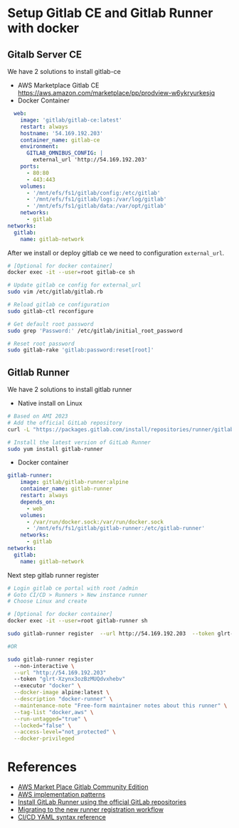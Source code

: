 # Setup Gitlab CE and Gitlab Runner with docker

## Gitalb Server CE
We have 2 solutions to install gitlab-ce
- AWS Marketplace Gitlab CE https://aws.amazon.com/marketplace/pp/prodview-w6ykryurkesjq
- Docker Container
```yaml
  web:
    image: 'gitlab/gitlab-ce:latest'
    restart: always
    hostname: '54.169.192.203'
    container_name: gitlab-ce
    environment:
      GITLAB_OMNIBUS_CONFIG: |
        external_url 'http://54.169.192.203'
    ports:
      - 80:80
      - 443:443
    volumes:
      - '/mnt/efs/fs1/gitlab/config:/etc/gitlab'
      - '/mnt/efs/fs1/gitlab/logs:/var/log/gitlab'
      - '/mnt/efs/fs1/gitlab/data:/var/opt/gitlab'
    networks:
      - gitlab
networks:
  gitlab:
    name: gitlab-network
```

After we install or deploy gitlab ce we need to configuration `external_url`.

```sh
# [Optional for docker container]
docker exec -it --user=root gitlab-ce sh

# Update gitlab ce config for external_url
sudo vim /etc/gitlab/gitlab.rb

# Reload gitlab ce configuration
sudo gitlab-ctl reconfigure

# Get default root password
sudo grep 'Password:' /etc/gitlab/initial_root_password

# Reset root password
sudo gitlab-rake 'gitlab:password:reset[root]'

```


## Gitlab Runner
We have 2 solutions to install gitlab runner 
- Native install on Linux 
```sh
# Based on AMI 2023
# Add the official GitLab repository
curl -L "https://packages.gitlab.com/install/repositories/runner/gitlab-runner/script.rpm.sh" | sudo bash

# Install the latest version of GitLab Runner
sudo yum install gitlab-runner
```

- Docker container
  
```yaml
gitlab-runner:
    image: gitlab/gitlab-runner:alpine
    container_name: gitlab-runner
    restart: always
    depends_on:
      - web
    volumes:
      - /var/run/docker.sock:/var/run/docker.sock
      - '/mnt/efs/fs1/gitlab/gitlab-runner:/etc/gitlab-runner'
    networks:
      - gitlab
networks:
  gitlab:
    name: gitlab-network

```

Next step gitlab runner register


```sh
# Login gitlab ce portal with root /admin
# Goto CI/CD > Runners > New instance runner
# Choose Linux and create

# [Optional for docker container]
docker exec -it --user=root gitlab-runner sh

sudo gitlab-runner register  --url http://54.169.192.203  --token glrt-Xzynx3ozBzMUQdvxhebv

#OR

sudo gitlab-runner register
  --non-interactive \
  --url "http://54.169.192.203"
  --token "glrt-Xzynx3ozBzMUQdvxhebv"
  --executor "docker" \
  --docker-image alpine:latest \
  --description "docker-runner" \
  --maintenance-note "Free-form maintainer notes about this runner" \
  --tag-list "docker,aws" \
  --run-untagged="true" \
  --locked="false" \
  --access-level="not_protected" \
  --docker-privileged
```

# References
- [AWS Market Place Gitlab Community Edition](https://aws.amazon.com/marketplace/server/fulfillment?deliveryMethod=4fd521c2-9d5d-4e1a-a34b-66ef9ca0c8e4&productId=4fd521c2-9d5d-4e1a-a34b-66ef9ca0c8e4&region=ap-southeast-1&version=86e24600-544e-4792-8eb5-7b56ca8a96e8&ami=ami-0ac77c9ad3d21e0c3&ref_=cfg_full_continue)
- [AWS implementation patterns](https://docs.gitlab.com/ee/install/aws/)
- [Install GitLab Runner using the official GitLab repositories](https://docs.gitlab.com/runner/install/linux-repository.html)
- [Migrating to the new runner registration workflow](https://docs.gitlab.com/ee/ci/runners/new_creation_workflow)
- [CI/CD YAML syntax reference](https://docs.gitlab.com/ee/ci/yaml/)